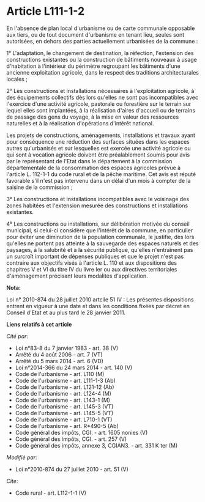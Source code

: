 # Article L111-1-2

En l'absence de plan local d'urbanisme ou de carte communale opposable aux tiers, ou de tout document d'urbanisme en tenant
lieu, seules sont autorisées, en dehors des parties actuellement urbanisées de la commune : 

1° L'adaptation, le changement de destination, la réfection, l'extension des constructions existantes ou la construction de
bâtiments nouveaux à usage d'habitation à l'intérieur du périmètre regroupant les bâtiments d'une ancienne exploitation
agricole, dans le respect des traditions architecturales locales ; 

2° Les constructions et installations nécessaires à l'exploitation agricole, à des équipements collectifs dès lors qu'elles
ne sont pas incompatibles avec l'exercice d'une activité agricole, pastorale ou forestière sur le terrain sur lequel elles
sont implantées, à la réalisation d'aires d'accueil ou de terrains de passage des gens du voyage, à la mise en valeur des
ressources naturelles et à la réalisation d'opérations d'intérêt national. 

Les projets de constructions, aménagements, installations et travaux ayant pour conséquence une réduction des surfaces
situées dans les espaces autres qu'urbanisés et sur lesquelles est exercée une activité agricole ou qui sont à vocation
agricole doivent être préalablement soumis pour avis par le représentant de l'Etat dans le département à la commission
départementale de la consommation des espaces agricoles prévue à l'article L. 112-1-1 du code rural et de la pêche maritime.
Cet avis est réputé favorable s'il n'est pas intervenu dans un délai d'un mois à compter de la saisine de la commission ; 

3° Les constructions et installations incompatibles avec le voisinage des zones habitées et l'extension mesurée des
constructions et installations existantes. 

4° Les constructions ou installations, sur délibération motivée du conseil municipal, si celui-ci considère que l'intérêt de
la commune, en particulier pour éviter une diminution de la population communale, le justifie, dès lors qu'elles ne portent
pas atteinte à la sauvegarde des espaces naturels et des paysages, à la salubrité et à la sécurité publique, qu'elles
n'entraînent pas un surcroît important de dépenses publiques et que le projet n'est pas contraire aux objectifs visés à
l'article L. 110 et aux dispositions des chapitres V et VI du titre IV du livre Ier ou aux directives territoriales
d'aménagement précisant leurs modalités d'application.

**Nota:**

Loi n° 2010-874 du 28 juillet 2010 artcile 51 IV : Les présentes dispositions entrent en vigueur à une date et dans les
conditions fixées par décret en Conseil d'Etat et  au plus tard le  28 janvier  2011.

**Liens relatifs à cet article**

_Cité par_:

  - Loi n°83-8 du 7 janvier 1983 - art. 38 (V)
  - Arrêté du 4 août 2006 - art. 7 (VT)
  - Arrêté du 5 mars 2014 - art. 6 (VD)
  - Loi n°2014-366 du 24 mars 2014 - art. 140 (V)
  - Code de l'urbanisme - art. L110 (M)
  - Code de l'urbanisme - art. L111-1-3 (Ab)
  - Code de l'urbanisme - art. L121-12 (Ab)
  - Code de l'urbanisme - art. L124-4 (M)
  - Code de l'urbanisme - art. L143-1 (M)
  - Code de l'urbanisme - art. L145-3 (VT)
  - Code de l'urbanisme - art. L145-5 (VT)
  - Code de l'urbanisme - art. L710-1 (VT)
  - Code de l'urbanisme - art. R*490-5 (Ab)
  - Code général des impôts, CGI. - art. 1605 nonies (V)
  - Code général des impôts, CGI. - art. 257 (V)
  - Code général des impôts, annexe 3, CGIAN3. - art. 331 K ter (M)

_Modifié par_:

  - Loi n°2010-874 du 27 juillet 2010 - art. 51 (V)

_Cite_:

  - Code rural - art. L112-1-1 (V)

